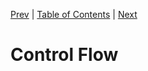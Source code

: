 [Prev][prev]
|
[Table of Contents](../)
|
[Next][next]

[prev]: ../ch3
[next]: ../ch5

# Control Flow